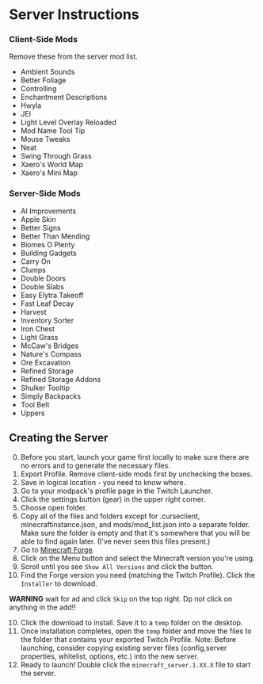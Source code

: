 # Server Instructions

### Client-Side Mods
Remove these from the server mod list.
- Ambient Sounds
- Better Foliage
- Controlling
- Enchantment Descriptions
- Hwyla
- JEI
- Light Level Overlay Reloaded
- Mod Name Tool Tip
- Mouse Tweaks
- Neat
- Swing Through Grass
- Xaero's World Map
- Xaero's Mini Map


### Server-Side Mods
- AI Improvements
- Apple Skin
- Better Signs
- Better Than Mending
- Biomes O Plenty
- Building Gadgets
- Carry On
- Clumps
- Double Doors
- Double Slabs
- Easy Elytra Takeoff
- Fast Leaf Decay
- Harvest
- Inventory Sorter
- Iron Chest
- Light Grass
- McCaw's Bridges
- Nature's Compass
- Ore Excavation
- Refined Storage
- Refined Storage Addons
- Shulker Tooltip
- Simply Backpacks
- Tool Belt
- Uppers


## Creating the Server
0. Before you start, launch your game first locally to make sure there are no errors and to generate the necessary files.
1. Export Profile. Remove client-side mods first by unchecking the boxes.
2. Save in logical location - you need to know where.
3. Go to your modpack's profile page in the Twitch Launcher.
4. Click the settings button (gear) in the upper right corner.
5. Choose open folder.
6. Copy all of the files and folders except for .curseclient, minecraftinstance.json, and mods/mod_list.json into a separate folder. Make sure the folder is empty and that it's somewhere that you will be able to find again later. (I've never seen this files present.)
7. Go to [Minecraft Forge](http://files.minecraftforge.net/).
8. Click on the Menu button and select the Minecraft version you're using.
8. Scroll until you see `Show All Versions` and click the button.
9. Find the Forge version you need (matching the Twitch Profile). Click the `Installer` to download.

**WARNING** wait for ad and click `Skip` on the top right. Dp not click on anything in the add!!

10. Click the download to install. Save it to a `temp` folder on the desktop.
11. Once installation completes, open the `temp` folder and move the files to the folder that contains your exported Twitch Profile.
Note: Before launching, consider copying existing server files (config,server properties, whitelist, options, etc.) into the new server.
12. Ready to launch! Double click the `minecraft_server.1.XX.X` file to start the server.


